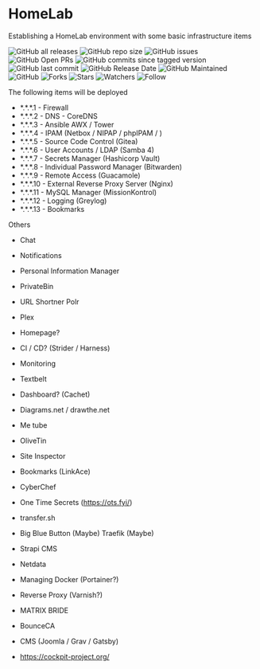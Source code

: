 # HomeLab
Establishing a HomeLab environment with some basic infrastructure items

![GitHub all releases](https://img.shields.io/github/downloads-pre/irontooch/HomeLab/total)
![GitHub repo size](https://img.shields.io/github/repo-size/IronTooch/HomeLab)
![GitHub issues](https://img.shields.io/github/issues-raw/Irontooch/HomeLab)
![GitHub Open PRs](https://badgen.net/github/open-prs/Irontooch/HomeLab)
![GitHub commits since tagged version](https://img.shields.io/github/commits-since/IronTooch/HomeLab/v0.1.0?label=commits)
![GitHub last commit](https://img.shields.io/github/last-commit/IronTooch/HomeLab)
![GitHub Release Date](https://img.shields.io/github/release-date-pre/Irontooch/HomeLab)
![GitHub Maintained](https://img.shields.io/maintenance/yes/2022)
![GitHub](https://img.shields.io/github/license/IronTooch/HomeLab)
![Forks](https://img.shields.io/github/forks/Irontooch/HomeLab.svg)
![Stars](https://img.shields.io/github/stars/Irontooch/HomeLab.svg)
![Watchers](https://img.shields.io/github/watchers/Irontooch/HomeLab.svg)
![Follow](https://img.shields.io/github/followers/IronTooch.svg?style=social&label=Follow&maxAge=2592000)

The following items will be deployed

- \*.\*.\*.1   - Firewall
- \*.\*.\*.2   - DNS - CoreDNS
- \*.\*.\*.3   - Ansible AWX / Tower
- \*.\*.\*.4   - IPAM (Netbox / NIPAP / phpIPAM / )
- \*.\*.\*.5   - Source Code Control (Gitea)
- \*.\*.\*.6   - User Accounts / LDAP (Samba 4)
- \*.\*.\*.7   - Secrets Manager (Hashicorp Vault)
- \*.\*.\*.8   - Individual Password Manager (Bitwarden)
- \*.\*.\*.9   - Remote Access (Guacamole)
- \*.\*.\*.10  - External Reverse Proxy Server (Nginx)
- \*.\*.\*.11  - MySQL Manager (MissionKontrol)
- \*.\*.\*.12  - Logging (Greylog)
- \*.\*.\*.13  - Bookmarks


Others
- Chat
- Notifications
- Personal Information Manager
- PrivateBin
- URL Shortner Polr
- Plex
- Homepage?
- CI / CD? (Strider / Harness)
- Monitoring
- Textbelt
- Dashboard? (Cachet)
- Diagrams.net  / drawthe.net
- Me tube
- OliveTin
- Site Inspector
- Bookmarks (LinkAce)
- CyberChef
- One Time Secrets (https://ots.fyi/)
- transfer.sh
- Big Blue Button (Maybe)
Traefik (Maybe)
- Strapi CMS
- Netdata
- Managing Docker (Portainer?)
- Reverse Proxy (Varnish?)
- MATRIX BRIDE
- BounceCA

- CMS (Joomla / Grav / Gatsby)


- https://cockpit-project.org/